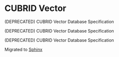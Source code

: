 # CUBRID Vector

(DEPRECATED) CUBRID Vector Database Specification

(DEPRECATED) CUBRID Vector Database Specification

(DEPRECATED) CUBRID Vector Database Specification

Migrated to [Sphinx](https://vimkim.github.io/cubrid-vec-manual-sphinx/)

<!--## Vector-->
<!---->
<!--- [Vector DDL](./vector-ddl.md)-->
<!--- [Vector DML](./vector-dml.md)-->
<!--- [Vector Index](./vector-index.md)-->
